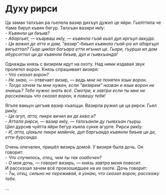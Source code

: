# Духу рирси

Ца заман талхъан ра гьелела вазир дихъул дужил це яйри. Гьелттила че тӏама бирул къвян бегур. Талхъан вазири икӏу:  
_\- Къвянли ци биъив?_  
_\- Абаргьит,_ — къарваш икӏу, — _къвянла гъай кьал дул иргъул аккуда._  
_\- Ци важил де атте и дам, "вазир"-биъил къвянла гъай-ра ил абаргьул вигьаттал? Гьар цикӏал багьара етти игънил це. Гьари, гъурши ил дам абурсаттал ци де къвянли биъив, дул и гьивхъанда!_

<div class="s b">

Однажды князь с визирем идут на охоту. Над ними издавая звук пролетел ворон. Князь спрашивает визиря:  
_\- Что сказал ворон?_  
_\- Не знаю,_ — отвечает визир, — _ведь мне не понятен язык ворон._  
_\- Тогда зачем ты мне нужен, если "визирем" назван и язык ворон не знаешь? Тебе нужно знать всё. Смотри, к завтра если ты мне не расскажешь что сказал ворон, я повешу тебя!_

</div>

Ягъле вакьун цегъив вазир хъалцци. Вазирла ружил це ца рирси. Гьел рикӏу:  
_\- Ци агул, атта, пикре вичил ви де кква и?_  
_\- Аттала рирси,_ — вазир икӏу, — _талхъанли ду гьивхъан гъурш._  
Цӏил дурсив чуйтта яйри бегур къяла сукке агурте. Рирси рикӏу:  
_\- И, атта, цӏакьле пикре майичӏе, дул баргьанда къвянли биъив ци де, етти бурсанда._

<div class="s b">

Очень опечален, пришёл визирь домой. У визиря была дочь. Он говорит:  
_\- Что случилось, отец, чем ты так озабочен?_  
_\- О моя дочь,_ — говорит визирь, — _князь завтра меня повесит._  
И рассказал зачем всё произошедшее на их охоте. Дочь говорит:  
_\- Ты, отец, сильно не переживай, я узнаю, что сказал ворон, расскажу тебе._

</div>

...
